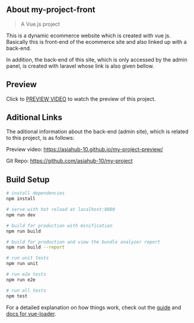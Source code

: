## About my-project-front

> A Vue.js project

This is a dynamic ecommerce website which is created with vue js. Basically this is front-end of the ecommerce site and also linked up with a back-end. 

In addition, the back-end of this site, which is only accessed by the admin panel, is created with laravel whose link is also given bellow.

## Preview
Click to
<a href="https://asiahub-10.github.io/my-project-front-preview/">PREVIEW VIDEO</a>
to watch the preview of this project.

## Aditional Links
The aditional information about the back-end (admin site), which is related to this project, is as follows:

Preview video: https://asiahub-10.github.io/my-project-preview/

Git Repo: https://github.com/asiahub-10/my-project



## Build Setup

``` bash
# install dependencies
npm install

# serve with hot reload at localhost:8080
npm run dev

# build for production with minification
npm run build

# build for production and view the bundle analyzer report
npm run build --report

# run unit tests
npm run unit

# run e2e tests
npm run e2e

# run all tests
npm test
```

For a detailed explanation on how things work, check out the [guide](http://vuejs-templates.github.io/webpack/) and [docs for vue-loader](http://vuejs.github.io/vue-loader).
